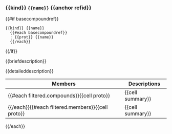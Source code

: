 ### {{kind}} `{{name}}` {{anchor refid}}

{{#if basecompoundref}}
```
{{kind}} {{name}}
  {{#each basecompoundref}}
  : {{prot}} {{name}}
  {{/each}}
```  
{{/if}}

{{briefdescription}}

{{detaileddescription}}

 Members                        | Descriptions                                
--------------------------------|---------------------------------------------
{{#each filtered.compounds}}{{cell proto}}        | {{cell summary}}
{{/each}}{{#each filtered.members}}{{cell proto}} | {{cell summary}}
{{/each}}
